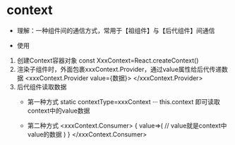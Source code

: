 # context
* 理解：一种组件间的通信方式，常用于【祖组件】与【后代组件】间通信

* 使用
1. 创建Context容器对象
   const XxxContext=React.createContext()
2. 渲染子组件时，外面包裹xxxContext.Provider，通过value属性给后代传递数据
   <xxxContext.Provider value={数据}>
   </xxxContext.Provider>
3. 后代组件读取数据
   - 第一种方式
        static contextType=xxxContext
        ···
        this.context    即可读取context中的value数据

   - 第二种方式
        <xxxContext.Consumer>
        {
            value=>(    // value就是context中value的数据
                <!-- 要显示的内容 -->
            )
        }
        </xxxContext.Consumer>
